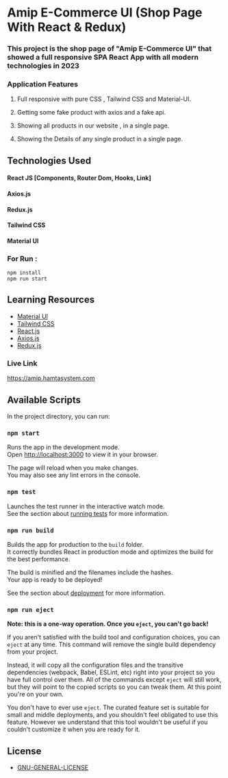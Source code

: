 # Amip E-Commerce UI (Shop Page With React & Redux)

### This project is the shop page of "Amip E-Commerce UI" that showed a full responsive SPA React App with all modern technologies in 2023

### Application Features

1. Full responsive with pure CSS , Tailwind CSS and Material-UI.

2. Getting some fake product with axios and a fake api.

3. Showing all products in our website , in a single page.

4. Showing the Details of any single product in a single page.

## Technologies Used

#### React JS [Components, Router Dom, Hooks, Link]
#### Axios.js
#### Redux.js
#### Tailwind CSS
#### Material UI

### For Run :
```
npm install
npm run start
```
## Learning Resources

- [Material UI](https://mui.com/material-ui/getting-started)
- [Tailwind CSS](https://tailwindcss.com/docs/installation)
- [React.js](https://react.dev/learn)
- [Axios.js](https://axios-http.com/docs/intro)
- [Redux.js](https://redux.js.org/introduction/getting-started)

### Live Link 

https://amip.hamtasystem.com

## Available Scripts

In the project directory, you can run:

### `npm start`

Runs the app in the development mode.\
Open [http://localhost:3000](http://localhost:3000) to view it in your browser.

The page will reload when you make changes.\
You may also see any lint errors in the console.

### `npm test`

Launches the test runner in the interactive watch mode.\
See the section about [running tests](https://facebook.github.io/create-react-app/docs/running-tests) for more information.

### `npm run build`

Builds the app for production to the `build` folder.\
It correctly bundles React in production mode and optimizes the build for the best performance.

The build is minified and the filenames include the hashes.\
Your app is ready to be deployed!

See the section about [deployment](https://facebook.github.io/create-react-app/docs/deployment) for more information.

### `npm run eject`

**Note: this is a one-way operation. Once you `eject`, you can't go back!**

If you aren't satisfied with the build tool and configuration choices, you can `eject` at any time. This command will remove the single build dependency from your project.

Instead, it will copy all the configuration files and the transitive dependencies (webpack, Babel, ESLint, etc) right into your project so you have full control over them. All of the commands except `eject` will still work, but they will point to the copied scripts so you can tweak them. At this point you're on your own.

You don't have to ever use `eject`. The curated feature set is suitable for small and middle deployments, and you shouldn't feel obligated to use this feature. However we understand that this tool wouldn't be useful if you couldn't customize it when you are ready for it.

## License

- [GNU-GENERAL-LICENSE](https://www.gnu.org/licenses/gpl-3.0.en.html)
